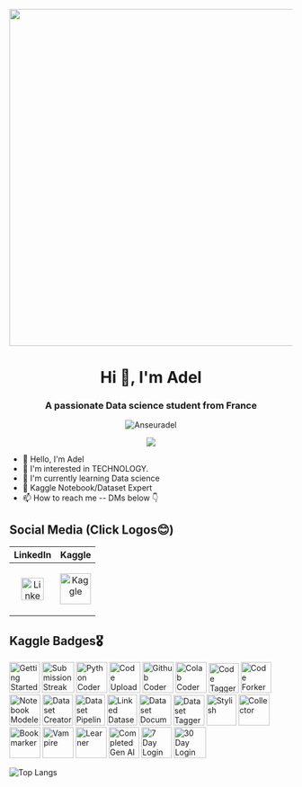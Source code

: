 <p align="center">
    <a href="https://rishavchanda.io">
        <img src="https://media.licdn.com/dms/image/v2/D4D12AQH5i_pk9_lOGw/article-cover_image-shrink_720_1280/article-cover_image-shrink_720_1280/0/1697089776871?e=2147483647&v=beta&t=_uEIAcTgpuOE2Xv5o_2XHBw73bUlJxvnQhcORE_fh5M" width="600">
    </a>
</p>
<h1 align="center">Hi 👋, I'm Adel</h1>
<h3 align="center">A passionate Data science student from France</h3>
<p align="center"> 
  <img src="https://komarev.com/ghpvc/?username=Anseuradel&label=Profile%20views&color=0e75b6&style=flat" alt="Anseuradel" /> 
</p>

<p align="center"><a href="https://github.com/Anseuadel"><img src="https://github-trophies.vercel.app/?username=Anseuradel&theme=algolia&margin-w=19&title=Repositories,Commits,MultiLanguage,LongTimeUser,Followers,NewUser&column=6" /></a></p>

- 👋 Hello, I'm Adel
- 👀 I'm interested in TECHNOLOGY.
- 🌱 I'm currently learning Data science
- 🏅 Kaggle Notebook/Dataset Expert
- 📫 How to reach me -- DMs below 👇

## Social Media (Click Logos😊)
| LinkedIn | Kaggle | 
|----------|--------|
|<p align="center"><a href="www.linkedin.com/in/adel-anseur1234" target="_blank"><img src="https://cdn.jsdelivr.net/gh/devicons/devicon@latest/icons/linkedin/linkedin-original.svg" title="LinkedIn" width="40" height="40"/></a><a href="www.linkedin.com/in/adel-anseur1234" target="_blank"></a></p>|<p align="center"><a href="https://www.kaggle.com/adelanseur" target="_blank"><img src="https://cdn.jsdelivr.net/gh/devicons/devicon@latest/icons/kaggle/kaggle-original-wordmark.svg" title="Kaggle" width="55" height="55"/></a></p>|<p align="center"><a


## Kaggle Badges🎖️ 
<a href="https://www.kaggle.com/adelanseur" target="_blank"><img src="https://github.com/user-attachments/assets/cd521ed5-aab7-47fa-8c8c-e5b9cb6e141e" title="Getting Started Competitor" width="54" height="55"/></a>
<a href="https://www.kaggle.com/adelanseur" target="_blank"><img src="https://github.com/user-attachments/assets/c0fd9362-5662-4204-a506-505435446fe4" title="Submission Streak" width="57" height="55"/></a>
<a href="https://www.kaggle.com/adelanseur" target="_blank"><img src="https://github.com/user-attachments/assets/356f6265-bedc-4899-a0b9-01205c8feeb4" title="Python Coder" width="55" height="55"/></a>
<a href="https://www.kaggle.com/adelanseur" target="_blank"><img src="https://github.com/user-attachments/assets/604be16a-94a3-4d3f-a39a-917fd7f885b0" title="Code Uploader" width="55" height="55"/></a>
<a href="https://www.kaggle.com/adelanseur" target="_blank"><img src="https://github.com/user-attachments/assets/abb24199-0204-4863-a99a-62d33b17136e" title="Github Coder" width="55" height="55"/></a>
<a href="https://www.kaggle.com/adelanseur" target="_blank"><img src="https://github.com/user-attachments/assets/7e37b94c-9fa9-4baa-bf22-c7befd3b657e" title="Colab Coder" width="55" height="55"/></a>
<a href="https://www.kaggle.com/adelanseur" target="_blank"><img src="https://github.com/user-attachments/assets/b6dc4d26-6c4a-4bf7-902e-e7794b6ad877" title="Code Tagger" width="53" height="53"/></a>
<a href="https://www.kaggle.com/adelanseur" target="_blank"><img src="https://github.com/user-attachments/assets/28161b4d-2190-4956-b502-5364c97d7a2c" title="Code Forker" width="54" height="55"/></a>
<a href="https://www.kaggle.com/adelanseurc" target="_blank"><img src="https://github.com/user-attachments/assets/2ed83bc0-ab18-4bcb-9060-319548e64f37" title="Notebook Modeler" width="55" height="55"/></a>
<a href="https://www.kaggle.com/adelanseur" target="_blank"><img src="https://github.com/user-attachments/assets/8d506c94-76f4-4733-86b8-4c28248c2fc9" title="Dataset Creator" width="54" height="55"/></a>
<a href="https://www.kaggle.com/adelanseur" target="_blank"><img src="https://github.com/user-attachments/assets/be93723d-5213-49b1-b06b-4f1871f7bb2a" title="Dataset Pipeline Creator" width="53" height="55"/></a>
<a href="https://www.kaggle.com/adelanseur" target="_blank"><img src="https://github.com/user-attachments/assets/4a0ad06e-c9f0-4e1f-8060-96b86947758a" title="Linked Dataset Creator" width="53" height="55"/></a>
<a href="https://www.kaggle.com/adelanseur" target="_blank"><img src="https://github.com/user-attachments/assets/093498fa-e547-4e99-9b63-4c108a55f3c9" title="Dataset Documenter" width="57" height="55"/></a>
<a href="https://www.kaggle.com/adelanseur" target="_blank"><img src="https://github.com/user-attachments/assets/5362f321-df69-4863-94f3-4ed2be5cfdcc" title="Dataset Tagger" width="55" height="54"/></a>
<a href="https://www.kaggle.com/adelanseur" target="_blank"><img src="https://github.com/user-attachments/assets/566496bf-801e-4919-ab62-6e69770d7569" title="Stylish" width="53" height="55"/></a>
<a href="https://www.kaggle.com/adelanseur" target="_blank"><img src="https://github.com/user-attachments/assets/00365d44-cc86-4555-b3f6-7add8b378990" title="Collector" width="55" height="55"/></a>
<a href="https://www.kaggle.com/adelanseur" target="_blank"><img src="https://github.com/user-attachments/assets/485ff7a8-77da-4225-95f2-0de5707c2564" title="Bookmarker" width="55" height="55"/></a>
<a href="https://www.kaggle.com/adelanseur" target="_blank"><img src="https://github.com/user-attachments/assets/bde58999-0cc2-4dd3-ab16-8720a8730862" title="Vampire" width="55" height="55"/></a>
<a href="https://www.kaggle.com/adelanseur" target="_blank"><img src="https://github.com/user-attachments/assets/a22e9d4e-9d3e-4a9a-a905-947ea5362724" title="Learner" width="55" height="55"/></a>
<a href="https://www.kaggle.com/adelanseur" target="_blank"><img src="https://github.com/user-attachments/assets/e27ee245-cbaa-4664-ae05-0e135aed67d5" title="Completed Gen AI Intensive" width="54" height="55"/></a>
<a href="https://www.kaggle.com/adelanseur" target="_blank"><img src="https://github.com/user-attachments/assets/cdb3691a-942b-4c49-8fd2-1ce9d0fd6044" title="7 Day Login Streak" width="54" height="55"/></a>
<a href="https://www.kaggle.com/adelanseur" target="_blank"><img src="https://github.com/user-attachments/assets/007f0147-ce17-4d08-abd1-2da60410e84b" title="30 Day Login Streak" width="57" height="55"/></a>


![Top Langs](https://github-readme-stats.vercel.app/api/top-langs/?username=Anseuradel&layout=compact&theme=dracula)
